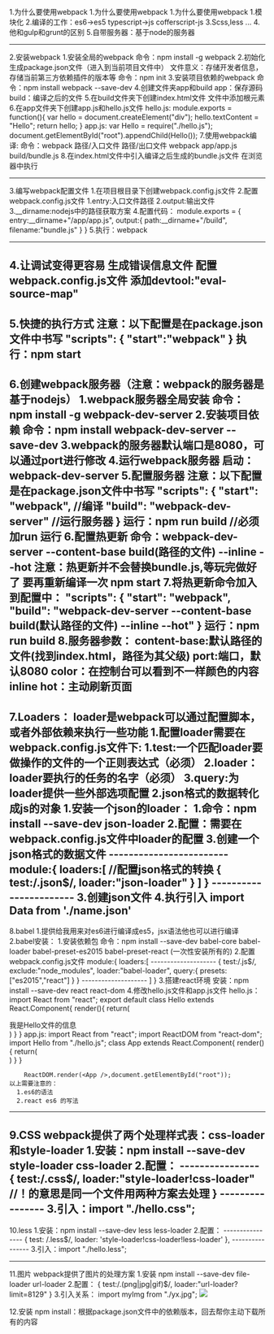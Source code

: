   1.为什么要使用webpack
  1.为什么要使用webpack
1.为什么要使用webpack
  1.模块化
  2.编译的工作：es6->es5  typescript->js  cofferscript-js
  3.Scss,less
  ...
  4.他和gulp和grunt的区别
  5.自带服务器：基于node的服务器

--------------------------------------------------------------

2.安装webpack
  1.安装全局的webpack
    命令：npm install -g webpack
  2.初始化生成package.json文件（进入到当前项目文件中）
    文件意义：存储开发者信息，存储当前第三方依赖插件的版本等
    命令：npm init
  3.安装项目依赖的webpack
    命令：npm install webpack --save-dev
  4.创建文件夹app和build
    app：保存源码
    build：编译之后的文件
  5.在build文件夹下创建index.html文件
    文件中添加根元素
  6.在app文件夹下创建app.js和hello.js文件
    hello.js:
      module.exports = function(){
        var hello = document.createElement("div");
        hello.textContent = "Hello";
        return hello;
      }
    app.js:
      var Hello = require("./hello.js");
      document.getElementById("root").appendChild(Hello());
  7.使用webpack编译:
    命令：webpack  路径/入口文件   路径/出口文件
    webpack app/app.js build/bundle.js
  8.在index.html文件中引入编译之后生成的bundle.js文件
    在浏览器中执行

--------------------------------------------------------------

3.编写webpack配置文件
  1.在项目根目录下创建webpack.config.js文件
  2.配置webpack.config.js文件
    1.entry:入口文件路径
    2.output:输出文件
    3.__dirname:nodejs中的路径获取方案
    4.配置代码：
      module.exports = {
        entry:__dirname+"/app/app.js",
        output:{
          path:__dirname+"/build",
          filename:"bundle.js"
        }
      }
    5.执行：webpack

--------------------------------------------------------------


4.让调试变得更容易
  生成错误信息文件
  配置webpack.config.js文件
  添加devtool:"eval-source-map"
--------------------------------------------------------------

5.快捷的执行方式
  注意：以下配置是在package.json文件中书写
  "scripts": {
    "start":"webpack"
  }
  执行：npm start
--------------------------------------------------------------

6.创建webpack服务器（注意：webpack的服务器是基于nodejs）
  1.webpack服务器全局安装
    命令：npm install -g webpack-dev-server
  2.安装项目依赖
    命令：npm install webpack-dev-server --save-dev
  3.webpack的服务器默认端口是8080，可以通过port进行修改
  4.运行webpack服务器
    启动：webpack-dev-server
  5.配置服务器
    注意：以下配置是在package.json文件中书写
    "scripts": {
      "start": "webpack", //编译
      "build": "webpack-dev-server" //运行服务器
    }
    运行：npm run build //必须加run 运行
  6.配置热更新
    命令：webpack-dev-server --content-base build(路径的文件) --inline --hot
    注意：热更新并不会替换bundle.js,等玩完做好了 要再重新编译一次 npm start
  7.将热更新命令加入到配置中：
      "scripts": {
          "start": "webpack",
          "build": "webpack-dev-server --content-base build(默认路径的文件) --inline --hot"
      }
      运行：npm run build
  8.服务器参数：
    content-base:默认路径的文件(找到index.html，路径为其父级)
    port:端口，默认8080
    color：在控制台可以看到不一样颜色的内容
    inline hot：主动刷新页面
--------------------------------------------------------------

7.Loaders：
    loader是webpack可以通过配置脚本，或者外部依赖来执行一些功能
      1.配置loader需要在webpack.config.js文件下:
        1.test:一个匹配loader要做操作的文件的一个正则表达式（必须）
        2.loader：loader要执行的任务的名字（必须）
        3.query:为loader提供一些外部选项配置
      2.json格式的数据转化成js的对象
          1.安装一个json的loader：
            1.命令：npm install --save-dev json-loader
            2.配置：需要在webpack.config.js文件中loader的配置
            3.创建一个json格式的数据文件
            ------------------------
              module:{
                loaders:[
                  //配置json格式的转换
                  {
                    test:/\.json$/,
                    loader:"json-loader"
                  }
                ]
              }
             -----------------------
      3.创建json文件
      4.执行引入 import Data from  './name.json'
-----------------------------------------------------------------------

8.babel
  1.提供给我用来对es6进行编译成es5，jsx语法他也可以进行编译
  2.babel安装：
    1.安装依赖包
      命令：npm install --save-dev babel-core babel-loader babel-preset-es2015 babel-preset-react  (一次性安装所有的)
    2.配置webpack.config.js文件
      module:{
              loaders:[
              --------------------
                {
                  test:/\.js$/,
                  exclude:"node_modules",
                  loader:"babel-loader",
                  query:{
                    presets:["es2015","react"]
                  }
                }
              --------------------
              ]
            }
    3.搭建react环境
      安装：npm install --save-dev react  react-dom
    4.修改hello.js文件和app.js文件
      hello.js：
        import React from "react";
        export default class Hello extends React.Component{
          render(){
            return(
              <div>我是Hello文件的信息</div>
            )
          }
        }
      app.js:
        import React from "react";
        import ReactDOM from "react-dom";
        import Hello from "./hello.js";
        class App extends React.Component{
          render(){
            return(
              <div>
                <Hello />
              </div>
            )
          }
        }

        ReactDOM.render(<App />,document.getElementById("root"));
    以上需要注意的：
      1.es6的语法
      2.react es6 的写法
-----------------------------------------------------------------
9.CSS
  webpack提供了两个处理样式表：css-loader和style-loader
  1.安装：npm install --save-dev style-loader css-loader
  2.配置：
      ----------------
      {
        test:/\.css$/,
        loader:"style-loader!css-loader"
        //！的意思是同一个文件用两种方案去处理
      }
      ----------------
  3.引入：import "./hello.css";
------------------------------------------------------------
10.less
  1.安装：npm install --save-dev less less-loader
    2.配置：
        ----------------
        {
            test: /\.less$/,
            loader: 'style-loader!css-loader!less-loader'
        },
        ----------------
    3.引入：import "./hello.less";

------------------------------------------------------------
11.图片
  webpack提供了图片的处理方案
  1.安装 npm install --save-dev file-loader url-loader
  2.配置：
    {
      test:/\.(png|jpg|gif)$/,
      loader:"url-loader?limit=8129"
    }
  3.引入关系：
    import myImg from "./yx.jpg";
    <img src={myImg} />

12.安装
  npm install：根据package.json文件中的依赖版本，回去帮你主动下载所有的内容
